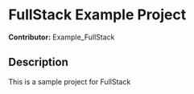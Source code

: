 # FullStack Example Project
**Contributor:** Example_FullStack
## Description
This is a sample project for FullStack